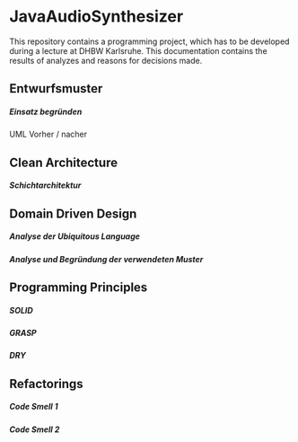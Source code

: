 # JavaAudioSynthesizer
This repository contains a programming project, which has to be developed during a lecture at DHBW Karlsruhe. This documentation contains the results of analyzes and reasons for decisions made. 

## Entwurfsmuster

##### Einsatz begründen
UML Vorher / nacher


## Clean Architecture

##### Schichtarchitektur



## Domain Driven Design

##### Analyse der Ubiquitous Language

##### Analyse und Begründung der verwendeten Muster


## Programming Principles 

##### SOLID

##### GRASP

##### DRY


## Refactorings

##### Code Smell 1 

##### Code Smell 2

